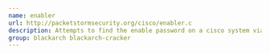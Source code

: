 ```yaml
---
name: enabler
url: http://packetstormsecurity.org/cisco/enabler.c
description: Attempts to find the enable password on a cisco system via brute force.
group: blackarch blackarch-cracker
---
```

